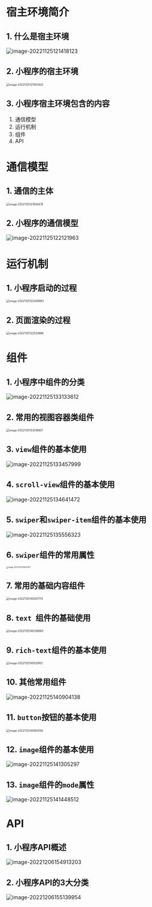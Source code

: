 # 宿主环境简介

## 1. 什么是宿主环境

![image-20221125121418123](02.小程序的宿主环境.assets/image-20221125121418123.png)

## 2. 小程序的宿主环境

<img src="02.小程序的宿主环境.assets/image-20221125121550420.png" alt="image-20221125121550420" style="zoom: 50%;" />

## 3. 小程序宿主环境包含的内容

1. 通信模型
2. 运行机制
3. 组件
4. API

# 通信模型

## 1. 通信的主体

<img src="02.小程序的宿主环境.assets/image-20221125121934478.png" alt="image-20221125121934478" style="zoom:50%;" />

## 2. 小程序的通信模型

![image-20221125122121963](02.小程序的宿主环境.assets/image-20221125122121963.png)

# 运行机制

## 1. 小程序启动的过程

<img src="02.小程序的宿主环境.assets/image-20221125122408993.png" alt="image-20221125122408993" style="zoom: 50%;" />

## 2. 页面渲染的过程

<img src="02.小程序的宿主环境.assets/image-20221125122533668.png" alt="image-20221125122533668" style="zoom:50%;" />

# 组件

## 1. 小程序中组件的分类

![image-20221125133133612](02.小程序的宿主环境.assets/image-20221125133133612.png)

## 2. 常用的视图容器类组件

<img src="02.小程序的宿主环境.assets/image-20221125133318607.png" alt="image-20221125133318607" style="zoom:50%;" />

## 3. `view`组件的基本使用

![image-20221125133457999](02.小程序的宿主环境.assets/image-20221125133457999.png)

## 4. `scroll-view`组件的基本使用

![image-20221125134641472](02.小程序的宿主环境.assets/image-20221125134641472.png)

## 5. `swiper`和`swiper-item`组件的基本使用

![image-20221125135556323](02.小程序的宿主环境.assets/image-20221125135556323.png)

## 6. `swiper`组件的常用属性

<img src="02.小程序的宿主环境.assets/image-20221125135820167.png" alt="image-20221125135820167" style="zoom: 33%;" />

## 7. 常用的基础内容组件

<img src="02.小程序的宿主环境.assets/image-20221125140007173.png" alt="image-20221125140007173" style="zoom:50%;" />

## 8. `text `组件的基础使用



<img src="02.小程序的宿主环境.assets/image-20221125140126660.png" alt="image-20221125140126660" style="zoom:50%;" />

## 9. `rich-text`组件的基本使用

<img src="02.小程序的宿主环境.assets/image-20221125140529101.png" alt="image-20221125140529101" style="zoom:50%;" />

## 10. 其他常用组件

![image-20221125140904138](02.小程序的宿主环境.assets/image-20221125140904138.png)

## 11. `button`按钮的基本使用

<img src="02.小程序的宿主环境.assets/image-20221125140954192.png" alt="image-20221125140954192" style="zoom: 50%;" />

## 12. `image`组件的基本使用

![image-20221125141305297](02.小程序的宿主环境.assets/image-20221125141305297.png)

## 13. `image`组件的`mode`属性

![image-20221125141448512](02.小程序的宿主环境.assets/image-20221125141448512.png)

# API

## 1. 小程序API概述

![image-20221206154913203](02.小程序的宿主环境.assets/image-20221206154913203.png)

## 2. 小程序API的3大分类

![image-20221206155139954](02.小程序的宿主环境.assets/image-20221206155139954.png)

